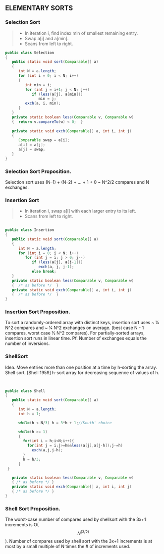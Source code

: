 ## ELEMENTARY SORTS

### Selection Sort
> * In iteration i, find index min of smallest remaining entry.
> * Swap a[i] and a[min].
> * Scans from left to right.

```java
public class Selection
{
   public static void sort(Comparable[] a)
   {
      int N = a.length;
      for (int i = 0; i < N; i++)
      {
         int min = i;
         for (int j = i+1; j < N; j++)
            if (less(a[j], a[min]))
               min = j;
         exch(a, i, min);
      }
   }
   private static boolean less(Comparable v, Comparable w)
   {  return v.compareTo(w) < 0;  }
    ￼
   private static void exch(Comparable[] a, int i, int j)
   {
      Comparable swap = a[i];
      a[i] = a[j];
      a[j] = swap;
   }
}
```

### Selection Sort Proposition.
Selection sort uses (N–1) + (N–2) + ... + 1 + 0 ~ N^2/2 compares and N exchanges.


### Insertion Sort
> * In iteration i, swap a[i] with each larger entry to its left.
> * Scans from left to right.

```java
￼
public class Insertion
{
   public static void sort(Comparable[] a)
   {
      int N = a.length;
      for (int i = 0; i < N; i++)
         for (int j = i; j > 0; j--)
            if (less(a[j], a[j-1]))
               exch(a, j, j-1);
            else break;
   }
   private static boolean less(Comparable v, Comparable w)
   {  /* as before */  }
   private static void exch(Comparable[] a, int i, int j)
   {  /* as before */  }
}
```

### Insertion Sort Proposition.
To sort a randomly-ordered array with distinct keys, insertion sort uses ~ 1⁄4 N^2 compares and ~ 1⁄4 N^2 exchanges on average.
(best case N - 1 compares, worst case 1⁄2 N^2 compares). For partially-sorted arrays, insertion sort runs in linear time. Pf. Number of exchanges equals the number of inversions.

### ShellSort
Idea. Move entries more than one position at a time by h-sorting the array.
Shell sort. [Shell 1959] h-sort array for decreasing sequence of values of h.

```java
￼
￼
public class Shell
{
   public static void sort(Comparable[] a)
   {
      int N = a.length;
      int h = 1;

      while(h < N/3) h = 3*h + 1;//Knuth' choice

      while(h >= 1)
      {
        for(int i = h;i<N;i++){
          for(int j = i;j>=h&&less(a[j],a[j-h]);j-=h)
            exch(a,j,j-h);
        }
        h = h/3;
      }
 }

   private static boolean less(Comparable v, Comparable w)
   { /* as before */ }
   private static void exch(Comparable[] a, int i, int j)
   { /* as before */ }
}
```

### Shell Sort Proposition.
The worst-case number of compares used by shellsort with the 3x+1 increments is O($$N^(3/2)$$).
Number of compares used by shell sort with the 3x+1 increments is at most by a small multiple of N times the # of increments used.

